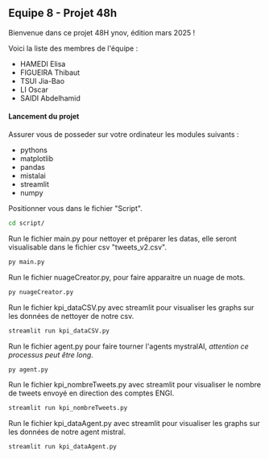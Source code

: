 ## Equipe 8 - Projet 48h

Bienvenue dans ce projet 48H ynov, édition mars 2025 !

Voici la liste des membres de l'équipe :

- HAMEDI Elisa
- FIGUEIRA Thibaut
- TSUI Jia-Bao
- LI Oscar
- SAIDI Abdelhamid
#### Lancement du projet

Assurer vous de posseder sur votre ordinateur les modules suivants :

- pythons
- matplotlib
- pandas
- mistalai
- streamlit
- numpy

Positionner vous dans le fichier "Script".

```bash
cd script/
```

Run le fichier main.py pour nettoyer et préparer les datas, elle seront visualisable dans le fichier csv "tweets_v2.csv".

```bash
py main.py
```

Run le fichier nuageCreator.py, pour faire apparaitre un nuage de mots.

```bash
py nuageCreator.py
```

Run le fichier kpi_dataCSV.py avec streamlit pour visualiser les graphs sur les données de nettoyer de notre csv.

```bash
streamlit run kpi_dataCSV.py
```

Run le fichier agent.py pour faire tourner l'agents mystralAI, *attention ce processus peut être long*.

```bash
py agent.py
```

Run le fichier kpi_nombreTweets.py avec streamlit pour visualiser le nombre de tweets envoyé en direction des comptes ENGI.

```bash
streamlit run kpi_nombreTweets.py
```

Run le fichier kpi_dataAgent.py avec streamlit pour visualiser les graphs sur les données de notre agent mistral.

```bash
streamlit run kpi_dataAgent.py
```


